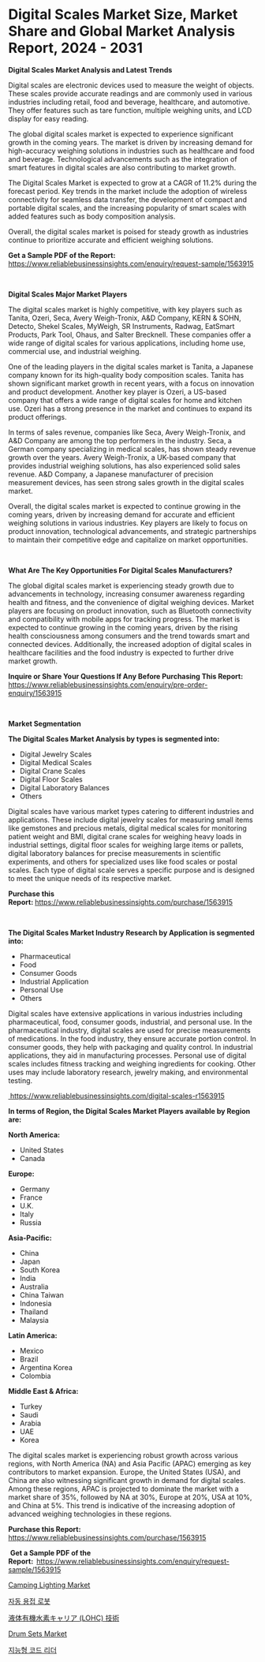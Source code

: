 <p><h1>Digital Scales Market Size, Market Share and Global Market Analysis Report, 2024 - 2031</h1></p><p><strong>Digital Scales Market Analysis and Latest Trends</strong></p>
<p><p>Digital scales are electronic devices used to measure the weight of objects. These scales provide accurate readings and are commonly used in various industries including retail, food and beverage, healthcare, and automotive. They offer features such as tare function, multiple weighing units, and LCD display for easy reading.</p><p>The global digital scales market is expected to experience significant growth in the coming years. The market is driven by increasing demand for high-accuracy weighing solutions in industries such as healthcare and food and beverage. Technological advancements such as the integration of smart features in digital scales are also contributing to market growth.</p><p>The Digital Scales Market is expected to grow at a CAGR of 11.2% during the forecast period. Key trends in the market include the adoption of wireless connectivity for seamless data transfer, the development of compact and portable digital scales, and the increasing popularity of smart scales with added features such as body composition analysis.</p><p>Overall, the digital scales market is poised for steady growth as industries continue to prioritize accurate and efficient weighing solutions.</p></p>
<p><strong>Get a Sample PDF of the Report:&nbsp;</strong> <a href="https://www.reliablebusinessinsights.com/enquiry/request-sample/1563915">https://www.reliablebusinessinsights.com/enquiry/request-sample/1563915</a></p>
<p>&nbsp;</p>
<p><strong>Digital Scales Major Market Players</strong></p>
<p><p>The digital scales market is highly competitive, with key players such as Tanita, Ozeri, Seca, Avery Weigh-Tronix, A&D Company, KERN & SOHN, Detecto, Shekel Scales, MyWeigh, SR Instruments, Radwag, EatSmart Products, Park Tool, Ohaus, and Salter Brecknell. These companies offer a wide range of digital scales for various applications, including home use, commercial use, and industrial weighing.</p><p>One of the leading players in the digital scales market is Tanita, a Japanese company known for its high-quality body composition scales. Tanita has shown significant market growth in recent years, with a focus on innovation and product development. Another key player is Ozeri, a US-based company that offers a wide range of digital scales for home and kitchen use. Ozeri has a strong presence in the market and continues to expand its product offerings.</p><p>In terms of sales revenue, companies like Seca, Avery Weigh-Tronix, and A&D Company are among the top performers in the industry. Seca, a German company specializing in medical scales, has shown steady revenue growth over the years. Avery Weigh-Tronix, a UK-based company that provides industrial weighing solutions, has also experienced solid sales revenue. A&D Company, a Japanese manufacturer of precision measurement devices, has seen strong sales growth in the digital scales market.</p><p>Overall, the digital scales market is expected to continue growing in the coming years, driven by increasing demand for accurate and efficient weighing solutions in various industries. Key players are likely to focus on product innovation, technological advancements, and strategic partnerships to maintain their competitive edge and capitalize on market opportunities.</p></p>
<p>&nbsp;</p>
<p><strong>What Are The Key Opportunities For Digital Scales Manufacturers?</strong></p>
<p><p>The global digital scales market is experiencing steady growth due to advancements in technology, increasing consumer awareness regarding health and fitness, and the convenience of digital weighing devices. Market players are focusing on product innovation, such as Bluetooth connectivity and compatibility with mobile apps for tracking progress. The market is expected to continue growing in the coming years, driven by the rising health consciousness among consumers and the trend towards smart and connected devices. Additionally, the increased adoption of digital scales in healthcare facilities and the food industry is expected to further drive market growth.</p></p>
<p><strong>Inquire or Share Your Questions If Any Before Purchasing This Report:</strong> <a href="https://www.reliablebusinessinsights.com/enquiry/pre-order-enquiry/1563915">https://www.reliablebusinessinsights.com/enquiry/pre-order-enquiry/1563915</a></p>
<p>&nbsp;</p>
<p><strong>Market Segmentation</strong></p>
<p><strong>The Digital Scales Market Analysis by types is segmented into:</strong></p>
<p><ul><li>Digital Jewelry Scales</li><li>Digital Medical Scales</li><li>Digital Crane Scales</li><li>Digital Floor Scales</li><li>Digital Laboratory Balances</li><li>Others</li></ul></p>
<p><p>Digital scales have various market types catering to different industries and applications. These include digital jewelry scales for measuring small items like gemstones and precious metals, digital medical scales for monitoring patient weight and BMI, digital crane scales for weighing heavy loads in industrial settings, digital floor scales for weighing large items or pallets, digital laboratory balances for precise measurements in scientific experiments, and others for specialized uses like food scales or postal scales. Each type of digital scale serves a specific purpose and is designed to meet the unique needs of its respective market.</p></p>
<p><strong>Purchase this Report:&nbsp;</strong><a href="https://www.reliablebusinessinsights.com/purchase/1563915">https://www.reliablebusinessinsights.com/purchase/1563915</a></p>
<p>&nbsp;</p>
<p><strong>The Digital Scales Market Industry Research by Application is segmented into:</strong></p>
<p><ul><li>Pharmaceutical</li><li>Food</li><li>Consumer Goods</li><li>Industrial Application</li><li>Personal Use</li><li>Others</li></ul></p>
<p><p>Digital scales have extensive applications in various industries including pharmaceutical, food, consumer goods, industrial, and personal use. In the pharmaceutical industry, digital scales are used for precise measurements of medications. In the food industry, they ensure accurate portion control. In consumer goods, they help with packaging and quality control. In industrial applications, they aid in manufacturing processes. Personal use of digital scales includes fitness tracking and weighing ingredients for cooking. Other uses may include laboratory research, jewelry making, and environmental testing.</p></p>
<p><a href="https://www.reliablebusinessinsights.com/digital-scales-r1563915">&nbsp;https://www.reliablebusinessinsights.com/digital-scales-r1563915</a></p>
<p><strong>In terms of Region, the Digital Scales Market Players available by Region are:</strong></p>
<p>
    <p> <strong> North America: </strong>
        <ul>
            <li>United States</li>
            <li>Canada</li>
        </ul>
        </p> 
    <p> <strong> Europe: </strong>
        <ul>
            <li>Germany</li>
            <li>France</li>
            <li>U.K.</li>
            <li>Italy</li>
            <li>Russia</li>
        </ul>
        </p> 
    <p> <strong> Asia-Pacific: </strong>
        <ul>
            <li>China</li>
            <li>Japan</li>
            <li>South Korea</li>
            <li>India</li>
            <li>Australia</li>
            <li>China Taiwan</li>
            <li>Indonesia</li>
            <li>Thailand</li>
            <li>Malaysia</li>
        </ul>
        </p> 
    <p> <strong> Latin America: </strong>
        <ul>
            <li>Mexico</li>
            <li>Brazil</li>
            <li>Argentina Korea</li>
            <li>Colombia</li>
        </ul>
        </p> 
    <p> <strong> Middle East & Africa: </strong>
        <ul>
            <li>Turkey</li>
            <li>Saudi</li>
            <li>Arabia</li>
            <li>UAE</li>
            <li>Korea</li>
        </ul>
    </p>
    </p>
<p><p>The digital scales market is experiencing robust growth across various regions, with North America (NA) and Asia Pacific (APAC) emerging as key contributors to market expansion. Europe, the United States (USA), and China are also witnessing significant growth in demand for digital scales. Among these regions, APAC is projected to dominate the market with a market share of 35%, followed by NA at 30%, Europe at 20%, USA at 10%, and China at 5%. This trend is indicative of the increasing adoption of advanced weighing technologies in these regions.</p></p>
<p><strong>Purchase this Report: </strong><a href="https://www.reliablebusinessinsights.com/purchase/1563915">https://www.reliablebusinessinsights.com/purchase/1563915</a></p>
<p>&nbsp;<strong>Get a Sample PDF of the Report:&nbsp;&nbsp;</strong><a href="https://www.reliablebusinessinsights.com/enquiry/request-sample/1563915">https://www.reliablebusinessinsights.com/enquiry/request-sample/1563915</a></p>
<p><strong></strong></p>
<p><p><a href="https://github.com/JennyferFeil2023/Market-Research-Report-List-1/blob/main/camping-lighting-market.md">Camping Lighting Market</a></p><p><a href="https://github.com/airdroplover110/Market-Research-Report-List-1/blob/main/4581042151477.md">자동 용접 로봇</a></p><p><a href="https://github.com/dawson566/Market-Research-Report-List-1/blob/main/1532966143758.md">液体有機水素キャリア (LOHC) 技術</a></p><p><a href="https://github.com/gracielawharr/Market-Research-Report-List-1/blob/main/drum-sets-market.md">Drum Sets Market</a></p><p><a href="https://medium.com/@rowanmaggio/%EA%B8%80%EB%A1%9C%EB%B2%8C-%EC%9D%B8%ED%85%94%EB%A6%AC%EC%A0%84%ED%8A%B8-%EC%BD%94%EB%93%9C-%EB%A6%AC%EB%8D%94-%EC%8B%9C%EC%9E%A5-%EC%84%B9%ED%84%B0-%EC%9C%A0%ED%98%95-%EC%9D%91%EC%9A%A9-%ED%94%84%EB%A1%9C%EA%B7%B8%EB%9E%A8-%EC%8B%9C%EC%9E%A5-%EC%B0%B8%EA%B0%80%EC%9E%90-%EC%A0%84%EB%9E%B5-%EC%A7%80%EC%97%AD%EB%B3%84-%EC%84%B1%EC%9E%A5-%EC%9D%B8%EC%82%AC%EC%9D%B4%ED%8A%B8-%EA%B7%B8%EB%A6%AC%EA%B3%A0-%EB%AF%B8%EB%9E%98-%EC%A0%84%EB%A7%9D-2024-2031-95d3962c3de0">지능형 코드 리더</a></p></p>